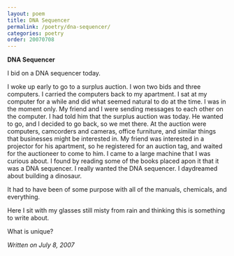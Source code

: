 ```yaml
---
layout: poem
title: DNA Sequencer
permalink: /poetry/dna-sequencer/
categories: poetry
order: 20070708
---
```


__DNA Sequencer__

I bid on a DNA sequencer today.

I woke up early to go to a surplus auction. I won two bids and three computers. I carried the computers back to my apartment. I sat at my computer for a while and did what seemed natural to do at the time. I was in the moment only. My friend and I were sending messages to each other on the computer. I had told him that the surplus auction was today. He wanted to go, and I decided to go back, so we met there. At the auction were computers, camcorders and cameras, office furniture, and similar things that businesses might be interested in.  My friend was interested in a projector for his apartment, so he registered for an auction tag, and waited for the auctioneer to come to him.  I came to a large machine that I was curious about.  I found by reading some of the books placed apon it that it was a DNA sequencer.  I really wanted the DNA sequencer. I daydreamed about building a dinosaur.

It had to have been of some purpose with all of the manuals, chemicals, and everything.

Here I sit with my glasses still misty from rain and thinking this is something to write about.

What is unique?

_Written on July 8, 2007_
